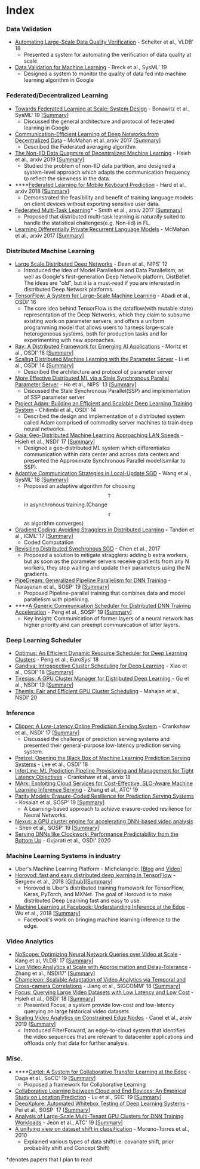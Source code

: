 # Index

### Data Validation

* [Automating Large-Scale Data Quality Verification](http://www.vldb.org/pvldb/vol11/p1781-schelter.pdf) - Schelter et al., VLDB' 18
  * Presented a system for automating the verification of data quality at scale
* [Data Validation for Machine Learning](https://www.sysml.cc/doc/2019/167.pdf) - Breck et al., SysML' 19
  * Designed a system to monitor the quality of data fed into machine learning algorithm in Google

### Federated/Decentralized Learning

* [Towards Federated Learning at Scale: System Design](https://arxiv.org/abs/1902.01046) - Bonawitz et al., SysML' 19 \[[Summary](https://xzhu0027.gitbook.io/blog/ml-system/towards-federated-learning-at-scale-system-design)\]
  * Discussed the general architecture and protocol of federated learning in Google
* [Communication-Efficient Learning of Deep Networks from Decentralized Data](https://arxiv.org/pdf/1602.05629.pdf) - McMahan et al.,arxiv 2017 \[[Summary](https://xzhu0027.gitbook.io/blog/ml-system/towards-federated-learning-at-scale-system-design)\]
  * Described the Federated averaging algorithm
* [The Non-IID Data Quagmire of Decentralized Machine Learning](https://arxiv.org/pdf/1910.00189.pdf) - Hsieh et al., arxiv 2019 \[[Summary](https://xzhu0027.gitbook.io/blog/ml-system/learning-from-non-iid-data)\]
  * Studied the problem of non-IID data partition, and designed a system-level approach which adapts the communication frequency to reflect the skewness in the data.  
* \*\*\*\*[Federated Learning for Mobile Keyboard Prediction](https://arxiv.org/abs/1811.03604) - Hard et al., arxiv 2018 \[[Summary](https://xzhu0027.gitbook.io/blog/ml-system/towards-federated-learning-at-scale-system-design)\]
  * Demonstrated the feasibility and benefit of training language models on client devices without exporting sensitive user data.
* [Federated Multi-Task Learning](https://arxiv.org/abs/1705.10467)\* - Smith et al., arxiv 2017 \[[Summary](https://xzhu0027.gitbook.io/blog/ml-system/misc#cartel-a-system-for-collaborative-transfer-learning-at-the-edge-daga-et-al-2019)\]
  * Proposed that distributed multi-task learning is naturally suited to handle the statistical challenges\(e.g. Non-iid\) in FL.
* [Learning Differentially Private Recurrent Language Models](https://arxiv.org/abs/1710.06963) - McMahan et al., arxiv 2017 \[[Summary](https://xzhu0027.gitbook.io/blog/machine-learning/dl-fl-with-differential-privacy)\]

### Distributed Machine Learning

* [Large Scale Distributed Deep Networks](https://papers.nips.cc/paper/4687-large-scale-distributed-deep-networks) - Dean et al., NIPS' 12
  * Introduced the idea of Model Parallelism and Data Parallelism, as well as Google's first-generation Deep Network platform, DistBelief. The ideas are "old", but it is a must-read if you are interested in distributed Deep Network platforms. 
* [TensorFlow: A System for Large-Scale Machine Learning](http://download.tensorflow.org/paper/whitepaper2015.pdf) - Abadi et al., OSDI' 16
  * The core idea behind TensorFlow is the dataflow\(with mutable state\) representation of the Deep Networks, which they claim to subsume existing work on parameter servers, and offers a uniform programming model that allows users to harness large-scale heterogeneous systems, both for production tasks and for experimenting with new approaches.
* [Ray: A Distributed Framework for Emerging AI Applications](https://www.usenix.org/system/files/osdi18-moritz.pdf) - Moritz et al., OSDI' 18 \[[Summary](https://xzhu0027.gitbook.io/blog/ml-system/ray-a-distributed-framework-for-emerging-ai-applications)\] 
* [Scaling Distributed Machine Learning with the Parameter Server](http://www.cs.cmu.edu/~muli/file/parameter_server_osdi14.pdf) - Li et al., OSDI' 14 \[[Summary](https://xzhu0027.gitbook.io/blog/ml-system/parameter-servers)\]
  * Described the architecture and protocol of parameter server
* [More Effective Distributed ML via a Stale Synchronous Parallel Parameter Server](http://www.cs.cmu.edu/~seunghak/SSPTable_NIPS2013.pdf) - Ho et al., NIPS' 13 \[[Summary](https://xzhu0027.gitbook.io/blog/ml-system/parameter-servers)\]
  * Discussed the Stale Synchronous Parallel\(SSP\) and implementation of SSP parameter server
* [Project Adam: Building an Efficient and Scalable Deep Learning Training System](https://www.usenix.org/node/186213) - Chilimbi et al., OSDI' 14
  * Described the design and implementation of a distributed system called Adam comprised of commodity server machines to train deep neural networks.
* [Gaia: Geo-Distributed Machine Learning Approaching LAN Speeds](https://www.usenix.org/system/files/conference/nsdi17/nsdi17-hsieh.pdf) - Hsieh et al., NSDI' 17 \[[Summary](https://xzhu0027.gitbook.io/blog/ml-system/parameter-servers)\]
  * Designed a geo-distributed ML system which differentiates communication within data center and across data centers and presented the Approximate Synchronous Parallel model\(similar to SSP\).
* [Adaptive Communication Strategies in Local-Update SGD](https://arxiv.org/pdf/1810.08313.pdf) **-** Wang et al., SysML' 18 \[[Summary](https://xzhu0027.gitbook.io/blog/ml-system/misc#adaptive-communication-strategies-in-local-update-sgd-wang-et-al-2018)\]
  * Proposed an adaptive algorithm for choosing $$\tau$$ in asynchronous training.\(Change $$\tau $$ as algorithm converges\)
* [Gradient Coding: Avoiding Stragglers in Distributed Learning](http://proceedings.mlr.press/v70/tandon17a.html)  **-** Tandon et al., ICML' 17 \[[Summary](https://xzhu0027.gitbook.io/blog/ml-system/misc#gradient-coding-avoiding-stragglers-in-distributed-learning-tandon-et-al-2017)\]
  * Coded Computation
* [Revisiting Distributed Synchronous SGD](https://arxiv.org/pdf/1604.00981.pdf) - Chen et al., 2017 
  * Proposed a solution to mitigate stragglers: adding b extra workers, but as soon as the parameter servers receive gradients from any N workers, they stop waiting and update their parameters using the N gradients.
* [PipeDream: Generalized Pipeline Parallelism for DNN Training](https://cs.stanford.edu/~matei/papers/2019/sosp_pipedream.pdf) - Narayanan et al., SOSP' 19 \[[Summary](https://xzhu0027.gitbook.io/blog/ml-system/sys-ml-index/pipedream-generalized-pipeline-parallelism-for-dnn-training)\]
  * Proposed Pipeline-parallel training that combines data and model parallelism with pipelining. 
* \*\*\*\*[A Generic Communication Scheduler for Distributed DNN Training Acceleration](https://dl.acm.org/authorize?N695016) - Peng et al., SOSP' 19 \[[Summary](https://xzhu0027.gitbook.io/blog/ml-system/sys-ml-index/prediction-serving#nexus-a-gpu-cluster-engine-for-accelerating-dnn-based-video-analysis)\]
  * Key insight: Communication of former layers of a neural network has higher priority and can preempt communication of latter layers.

### Deep Learning Scheduler

* [Optimus: An Efficient Dynamic Resource Scheduler for Deep Learning Clusters](https://i.cs.hku.hk/~cwu/papers/yhpeng-eurosys18.pdf) - Peng et al., EuroSys' 18
* [Gandiva: Introspective Cluster Scheduling for Deep Learning](https://www.usenix.org/conference/osdi18/presentation/xiao) - Xiao et al., OSDI' 18 \[[Summary](https://xzhu0027.gitbook.io/blog/ml-system/sys-ml-index/gandiva-introspective-cluster-scheduling-for-deep-learning)\]
* [Tiresias: A GPU Cluster Manager for Distributed Deep Learning](https://www.usenix.org/system/files/nsdi19-gu.pdf) - Gu et al., NSDI' 19 \[[Summary](https://xzhu0027.gitbook.io/blog/ml-system/sys-ml-index/tiresias-a-gpu-cluster-managerfor-distributed-deep-learning)\]
* [Themis: Fair and Efficient GPU Cluster Scheduling](https://www.usenix.org/conference/nsdi20/presentation/mahajan) - Mahajan et al., NSDI' 20 

### Inference

* [Clipper: A Low-Latency Online Prediction Serving System](https://www.usenix.org/system/files/conference/nsdi17/nsdi17-crankshaw.pdf) - Crankshaw et al., NSDI' 17 \[[Summary](https://xzhu0027.gitbook.io/blog/ml-system/prediction-serving)\]
  * Discussed the challenge of prediction serving systems and presented their general-purpose low-latency prediction serving system.
* [Pretzel: Opening the Black Box of Machine Learning Prediction Serving Systems](https://www.usenix.org/system/files/osdi18-lee.pdf) - Lee et al., OSDI' 18
* [InferLine: ML Prediction Pipeline Provisioning and Management for Tight Latency Objectives](https://arxiv.org/abs/1812.01776) - Crankshaw et al., arvix 18
* [MArk: Exploiting Cloud Services for Cost-Effective, SLO-Aware Machine Learning Inference Serving](https://www.usenix.org/conference/atc19/presentation/zhang-chengliang) - Zhang et al., ATC' 19
* [Parity Models: Erasure-Coded Resilience for Prediction Serving Systems](http://delivery.acm.org/10.1145/3360000/3359654/p30-kosaian.pdf?ip=35.3.50.157&id=3359654&acc=OPENTOC&key=93447E3B54F7D979%2E0A17827594E6F2C8%2E4D4702B0C3E38B35%2EC42B82B87617960C&__acm__=1572846710_212460fc2118b4ddbb56646253af114b) - Kosaian et al, SOSP' 19 \[[Summary](https://xzhu0027.gitbook.io/blog/ml-system/prediction-serving)\]
  * A Learning-based approach to achieve erasure-coded resilience for Neural Networks.
* [Nexus: a GPU cluster engine for accelerating DNN-based video analysis](https://dl.acm.org/doi/10.1145/3341301.3359658) - Shen et al., SOSP' 19 \[[Summary](https://xzhu0027.gitbook.io/blog/ml-system/sys-ml-index/prediction-serving#nexus-a-gpu-cluster-engine-for-accelerating-dnn-based-video-analysis)\]
* [Serving DNNs like Clockwork: Performance Predictability from the Bottom Up](https://www.usenix.org/conference/osdi20/presentation/gujarati) - Gujarati et al., OSDI' 2020

### Machine Learning Systems in industry

* Uber's Machine Learning Platform - Michelangelo: \[[Blog](https://eng.uber.com/michelangelo/) and [Video](https://www.youtube.com/watch?v=iCpp5mqTeXE)\]
* [Horovod: fast and easy distributed deep learning in TensorFlow](https://arxiv.org/pdf/1802.05799) - Sergeev et al., 2018 \[[Github](https://github.com/horovod/horovod)\]\[[Summary](https://xzhu0027.gitbook.io/blog/ml-system/parameter-servers#parameter-server-vs-allreduce)\]
  * Horovod is Uber's distributed training framework for TensorFlow, Keras, PyTorch, and MXNet. The goal of Horovod is to make distributed Deep Learning fast and easy to use.
* [Machine Learning at Facebook: Understanding Inference at the Edge](https://research.fb.com/wp-content/uploads/2018/12/Machine-Learning-at-Facebook-Understanding-Inference-at-the-Edge.pdf) - Wu et al., 2018 \[[Summary](https://xzhu0027.gitbook.io/blog/ml-system/misc#machine-learning-at-facebook-understanding-inference-at-the-edge-wu-et-al-2018)\]
  * Facebook's work on bringing machine learning inference to the edge. 

### Video Analytics

* [NoScope: Optimizing Neural Network Queries over Video at Scale](http://www.vldb.org/pvldb/vol10/p1586-kang.pdf) - Kang et al, VLDB' 17 \[[Summary](https://xzhu0027.gitbook.io/blog/video-analytics/untitled/noscope-optimizing-neural-network-queriesover-video-at-scale)\]
* [Live Video Analytics at Scale with Approximation and Delay-Tolerance](https://www.usenix.org/system/files/conference/nsdi17/nsdi17-zhang.pdf) - Zhang et al., NSDI17' \[[Summary](https://www.usenix.org/system/files/conference/nsdi17/nsdi17-zhang.pdf)\]
* [Chameleon: Scalable Adaptation of Video Analytics via Temporal and Cross-camera Correlations](https://people.cs.uchicago.edu/~junchenj/docs/Chameleon_SIGCOMM_CameraReady_faceblurred.pdf) - Jiang et al., SIGCOMM' 18 \[[Summary](https://xzhu0027.gitbook.io/blog/video-analytics/untitled/chameleon-scalable-adaptation-of-video-analytics)\]
* [Focus: Querying Large Video Datasets with Low Latency and Low Cost](https://www.usenix.org/system/files/osdi18-hsieh.pdf) - Hsieh et al., OSDI' 18 \[[Summary](https://xzhu0027.gitbook.io/blog/ml-system/focus-querying-large-video-datasetswith-low-latency-and-low-cost)\]
  * Presented Focus, a system provide low-cost and low-latency querying on large historical video datasets 
* [Scaling Video Analytics on Constrained Edge Nodes](https://arxiv.org/abs/1905.13536) - Canel et al., arxiv 2019 \[[Summary](https://xzhu0027.gitbook.io/blog/ml-system/untitled)\]
  * Introduced FilterForward, an edge-to-cloud system that identifies the video sequences that are relevant to datacenter applications and offloads only that data for further analysis. 

### Misc.

* \*\*\*\*[Cartel: A System for Collaborative Transfer Learning at the Edge](https://dl.acm.org/citation.cfm?id=3362708) - Daga et al., SoCC' 19 \[[Summary](https://xzhu0027.gitbook.io/blog/ml-system/misc#cartel-a-system-for-collaborative-transfer-learning-at-the-edge-daga-et-al-2019)\]
  * Proposed a framework for Collaborative Learning
* [Collaborative Learning between Cloud and End Devices: An Empirical Study on Location Prediction](https://www.microsoft.com/en-us/research/uploads/prod/2019/08/sec19colla.pdf) - Lu et al., SEC' 19 \[[Summary](https://xzhu0027.gitbook.io/blog/ml-system/misc#collaborative-learning-between-cloud-and-end-devices-an-empirical-study-on-location-prediction-lu-et-al-2019)\]
* [DeepXplore: Automated Whitebox Testing of Deep Learning Systems](http://www.cs.columbia.edu/~junfeng/papers/deepxplore-sosp17.pdf) - Pei et al., SOSP' 17 \[[Summary](https://xzhu0027.gitbook.io/blog/ml-system/sys-ml-index/deepxplore-automated-whitebox-testingof-deep-learning-systems)\]
* [Analysis of Large-Scale Multi-Tenant GPU Clusters for DNN Training Workloads](https://www.usenix.org/conference/atc19/presentation/jeon) - Jeon et al., ATC' 19 \[[Summary](https://xzhu0027.gitbook.io/blog/ml-system/sys-ml-index/misc-1#analysis-of-large-scale-multi-tenant-gpu-clusters-for-dnn-training-workloads)\]
* [A unifying view on dataset shift in classification](https://rtg.cis.upenn.edu/cis700-2019/papers/dataset-shift/dataset-shift-terminology.pdf) - Moreno-Torres et al., 2010 
  * Explained various types of data shift\(i.e. covariate shift,  prior probability shift and Concept Shift\) 

\*denotes papers that I plan to read



